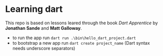# Learning dart

This repo is based on lessons leared through the book *Dart Apprentice* by **Jonathan Sande** and **Matt Galloway**.

* to run the app run `dart run .\bin\hello_dart_project.dart`
* to bootstrap a new app run `dart create project_name` (Dart syntax needs underscore separators)